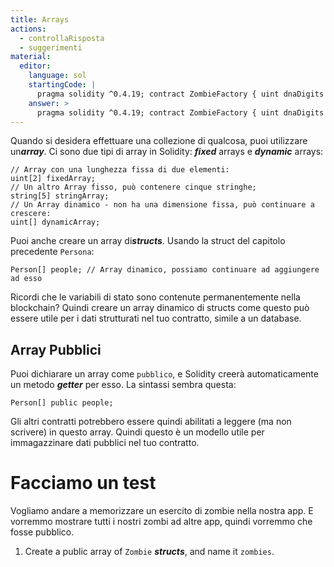 ```yaml
---
title: Arrays
actions:
  - controllaRisposta
  - suggerimenti
material:
  editor:
    language: sol
    startingCode: |
      pragma solidity ^0.4.19; contract ZombieFactory { uint dnaDigits = 16; uint dnaModulus = 10 ** dnaDigits; struct Zombie { string name; uint dna; } // inizia qui }
    answer: >
      pragma solidity ^0.4.19; contract ZombieFactory { uint dnaDigits = 16; uint dnaModulus = 10 ** dnaDigits; struct Zombie { string name; uint dna; } Zombie[] public zombies; }
---
```

Quando si desidera effettuare una collezione di qualcosa, puoi utilizzare un***array***. Ci sono due tipi di array in Solidity: ***fixed*** arrays e ***dynamic*** arrays:

    // Array con una lunghezza fissa di due elementi:
    uint[2] fixedArray;
    // Un altro Array fisso, può contenere cinque stringhe;
    string[5] stringArray;
    // Un Array dinamico - non ha una dimensione fissa, può continuare a crescere:
    uint[] dynamicArray;
    

Puoi anche creare un array di***structs***. Usando la struct del capitolo precedente `Persona`:

    Person[] people; // Array dinamico, possiamo continuare ad aggiungere ad esso
    

Ricordi che le variabili di stato sono contenute permanentemente nella blockchain? Quindi creare un array dinamico di structs come questo può essere utile per i dati strutturati nel tuo contratto, simile a un database.

## Array Pubblici

Puoi dichiarare un array come `pubblico`, e Solidity creerà automaticamente un metodo ***getter*** per esso. La sintassi sembra questa:

    Person[] public people;
    

Gli altri contratti potrebbero essere quindi abilitati a leggere (ma non scrivere) in questo array. Quindi questo è un modello utile per immagazzinare dati pubblici nel tuo contratto.

# Facciamo un test

Vogliamo andare a memorizzare un esercito di zombie nella nostra app. E vorremmo mostrare tutti i nostri zombi ad altre app, quindi vorremmo che fosse pubblico.

1. Create a public array of `Zombie` ***structs***, and name it `zombies`.